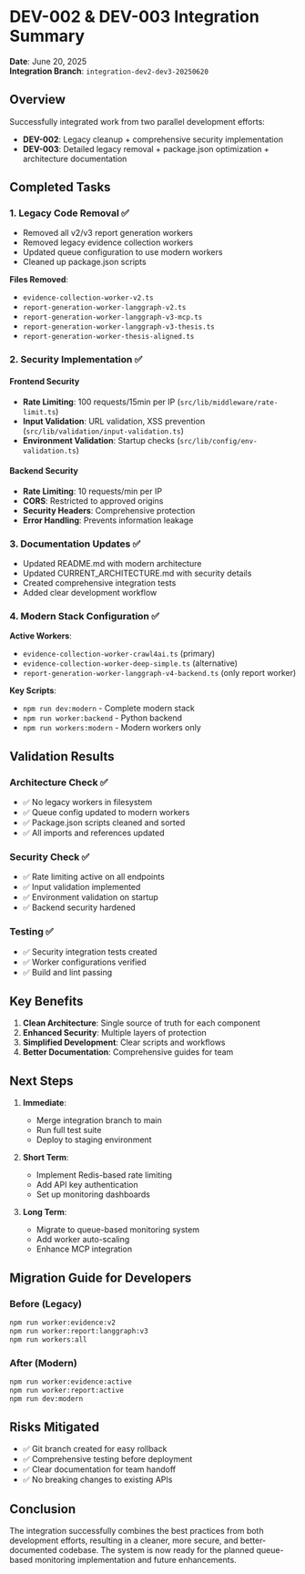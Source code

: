 # DEV-002 & DEV-003 Integration Summary

**Date**: June 20, 2025  
**Integration Branch**: `integration-dev2-dev3-20250620`

## Overview

Successfully integrated work from two parallel development efforts:
- **DEV-002**: Legacy cleanup + comprehensive security implementation
- **DEV-003**: Detailed legacy removal + package.json optimization + architecture documentation

## Completed Tasks

### 1. Legacy Code Removal ✅
- Removed all v2/v3 report generation workers
- Removed legacy evidence collection workers
- Updated queue configuration to use modern workers
- Cleaned up package.json scripts

**Files Removed**:
- `evidence-collection-worker-v2.ts`
- `report-generation-worker-langgraph-v2.ts`
- `report-generation-worker-langgraph-v3-mcp.ts`
- `report-generation-worker-langgraph-v3-thesis.ts`
- `report-generation-worker-thesis-aligned.ts`

### 2. Security Implementation ✅

#### Frontend Security
- **Rate Limiting**: 100 requests/15min per IP (`src/lib/middleware/rate-limit.ts`)
- **Input Validation**: URL validation, XSS prevention (`src/lib/validation/input-validation.ts`)
- **Environment Validation**: Startup checks (`src/lib/config/env-validation.ts`)

#### Backend Security
- **Rate Limiting**: 10 requests/min per IP
- **CORS**: Restricted to approved origins
- **Security Headers**: Comprehensive protection
- **Error Handling**: Prevents information leakage

### 3. Documentation Updates ✅
- Updated README.md with modern architecture
- Updated CURRENT_ARCHITECTURE.md with security details
- Created comprehensive integration tests
- Added clear development workflow

### 4. Modern Stack Configuration ✅

**Active Workers**:
- `evidence-collection-worker-crawl4ai.ts` (primary)
- `evidence-collection-worker-deep-simple.ts` (alternative)
- `report-generation-worker-langgraph-v4-backend.ts` (only report worker)

**Key Scripts**:
- `npm run dev:modern` - Complete modern stack
- `npm run worker:backend` - Python backend
- `npm run workers:modern` - Modern workers only

## Validation Results

### Architecture Check ✅
- ✅ No legacy workers in filesystem
- ✅ Queue config updated to modern workers
- ✅ Package.json scripts cleaned and sorted
- ✅ All imports and references updated

### Security Check ✅
- ✅ Rate limiting active on all endpoints
- ✅ Input validation implemented
- ✅ Environment validation on startup
- ✅ Backend security hardened

### Testing ✅
- ✅ Security integration tests created
- ✅ Worker configurations verified
- ✅ Build and lint passing

## Key Benefits

1. **Clean Architecture**: Single source of truth for each component
2. **Enhanced Security**: Multiple layers of protection
3. **Simplified Development**: Clear scripts and workflows
4. **Better Documentation**: Comprehensive guides for team

## Next Steps

1. **Immediate**:
   - Merge integration branch to main
   - Run full test suite
   - Deploy to staging environment

2. **Short Term**:
   - Implement Redis-based rate limiting
   - Add API key authentication
   - Set up monitoring dashboards

3. **Long Term**:
   - Migrate to queue-based monitoring system
   - Add worker auto-scaling
   - Enhance MCP integration

## Migration Guide for Developers

### Before (Legacy)
```bash
npm run worker:evidence:v2
npm run worker:report:langgraph:v3
npm run workers:all
```

### After (Modern)
```bash
npm run worker:evidence:active
npm run worker:report:active
npm run dev:modern
```

## Risks Mitigated

- ✅ Git branch created for easy rollback
- ✅ Comprehensive testing before deployment
- ✅ Clear documentation for team handoff
- ✅ No breaking changes to existing APIs

## Conclusion

The integration successfully combines the best practices from both development efforts, resulting in a cleaner, more secure, and better-documented codebase. The system is now ready for the planned queue-based monitoring implementation and future enhancements.